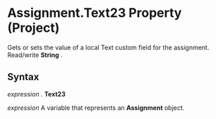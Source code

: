 
# Assignment.Text23 Property (Project)

Gets or sets the value of a local Text custom field for the assignment. Read/write  **String** .


## Syntax

 _expression_ . **Text23**

 _expression_ A variable that represents an **Assignment** object.

